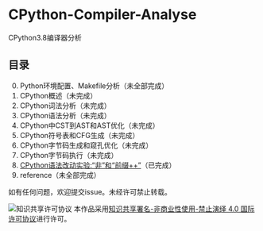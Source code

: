 # CPython-Compiler-Analyse

CPython3.8编译器分析

## 目录

0. Python环境配置、Makefile分析（未全部完成）
1. CPython概述（未完成）
2. CPython词法分析（未完成）
3. CPython语法分析（未完成）
4. CPython中CST到AST和AST优化（未完成）
5. CPython符号表和CFG生成（未完成）
6. CPython字节码生成和窥孔优化（未完成）
7. CPython字节码执行（未完成）
8. [CPython语法改动实验:“非”和“前缀++”](https://github.com/rm-rf-me/CPython-Compiler-Analyse/blob/main/%E5%85%AB%E3%80%81CPython%E8%AF%AD%E6%B3%95%E6%94%B9%E5%8A%A8%E5%AE%9E%E9%AA%8C%E5%A2%9E%E5%8A%A0%E2%80%9C%E9%9D%9E%E2%80%9D%E4%B8%8E%E2%80%9C%E5%89%8D%E7%BC%80%E8%87%AA%E5%A2%9E%E2%80%9D.pdf)（已完成）
9. reference（未全部完成）



如有任何问题，欢迎提交issue。未经许可禁止转载。


<img alt="知识共享许可协议" style="border-width:0" src="https://i.creativecommons.org/l/by-nc-nd/4.0/88x31.png" />
本作品采用<a rel="license" href="http://creativecommons.org/licenses/by-nc-nd/4.0/">知识共享署名-非商业性使用-禁止演绎 4.0 国际许可协议</a>进行许可。
